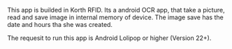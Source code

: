 This app is builded in Korth RFID. 
Its a android OCR app, that take a picture, read and save image in internal memory of device. The image save has the date and hours tha she was created.

The requesit to run this app is Android Lolipop or higher (Version 22+).
